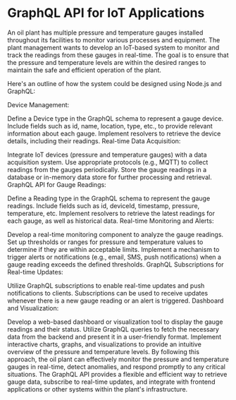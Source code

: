 # GraphQL API for IoT Applications

An oil plant has multiple pressure and temperature gauges installed throughout its facilities to monitor various processes and equipment. The plant management wants to develop an IoT-based system to monitor and track the readings from these gauges in real-time. The goal is to ensure that the pressure and temperature levels are within the desired ranges to maintain the safe and efficient operation of the plant.

Here's an outline of how the system could be designed using Node.js and GraphQL:

Device Management:

Define a Device type in the GraphQL schema to represent a gauge device.
Include fields such as id, name, location, type, etc., to provide relevant information about each gauge.
Implement resolvers to retrieve the device details, including their readings.
Real-time Data Acquisition:

Integrate IoT devices (pressure and temperature gauges) with a data acquisition system.
Use appropriate protocols (e.g., MQTT) to collect readings from the gauges periodically.
Store the gauge readings in a database or in-memory data store for further processing and retrieval.
GraphQL API for Gauge Readings:

Define a Reading type in the GraphQL schema to represent the gauge readings.
Include fields such as id, deviceId, timestamp, pressure, temperature, etc.
Implement resolvers to retrieve the latest readings for each gauge, as well as historical data.
Real-time Monitoring and Alerts:

Develop a real-time monitoring component to analyze the gauge readings.
Set up thresholds or ranges for pressure and temperature values to determine if they are within acceptable limits.
Implement a mechanism to trigger alerts or notifications (e.g., email, SMS, push notifications) when a gauge reading exceeds the defined thresholds.
GraphQL Subscriptions for Real-time Updates:

Utilize GraphQL subscriptions to enable real-time updates and push notifications to clients.
Subscriptions can be used to receive updates whenever there is a new gauge reading or an alert is triggered.
Dashboard and Visualization:

Develop a web-based dashboard or visualization tool to display the gauge readings and their status.
Utilize GraphQL queries to fetch the necessary data from the backend and present it in a user-friendly format.
Implement interactive charts, graphs, and visualizations to provide an intuitive overview of the pressure and temperature levels.
By following this approach, the oil plant can effectively monitor the pressure and temperature gauges in real-time, detect anomalies, and respond promptly to any critical situations. The GraphQL API provides a flexible and efficient way to retrieve gauge data, subscribe to real-time updates, and integrate with frontend applications or other systems within the plant's infrastructure.
